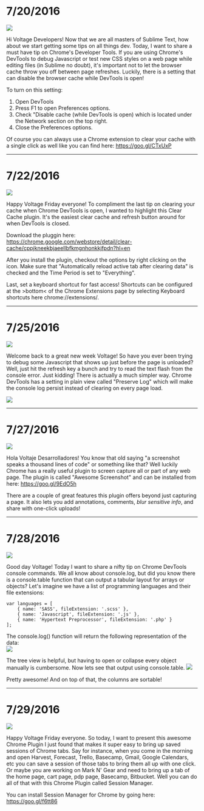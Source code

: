 # 7/20/2016

<img src="http://voltagead.com/wp-content/themes/voltage4/img/voltage-dev-tips.png">

Hi Voltage Developers! Now that we are all masters of Sublime Text, how about we start getting some tips on all things dev. Today, I want to share a must have tip on Chrome's Developer Tools. If you are using Chrome's DevTools to debug Javascript or test new CSS styles on a web page while editing files (in Sublime no doubt), it's important not to let the browser cache throw you off between page refreshes. Luckily, there is a setting that can disable the browser cache while DevTools is open!

To turn on this setting:
1. Open DevTools
2. Press F1 to open Preferences options.
3. Check "Disable cache (while DevTools is open) which is located under the Network section on the top right.
4. Close the Preferences options.

Of course you can always use a Chrome extension to clear your cache with a single click as well like you can find here: https://goo.gl/CTxUxP

---

# 7/22/2016

<img src="http://voltagead.com/wp-content/themes/voltage4/img/voltage-dev-tips.png">

Happy Voltage Friday everyone! To compliment the last tip on clearing your cache when Chrome DevTools is open, I wanted to highlight this Clear Cache plugin. It's the easiest clear cache and refresh button around for when DevTools is closed.

Download the pluggin here:
https://chrome.google.com/webstore/detail/clear-cache/cppjkneekbjaeellbfkmgnhonkkjfpdn?hl=en

After you install the plugin, checkout the options by right clicking on the icon. Make sure that "Automatically reload active tab after clearing data" is checked and the Time Period is set to "Everything".

Last, set a keyboard shortcut for fast access! Shortcuts can be configured at the >bottom< of the Chrome Extensions page by selecting Keyboard shortcuts here chrome://extensions/.

---

# 7/25/2016

<img src="http://voltagead.com/wp-content/themes/voltage4/img/voltage-dev-tips.png">

Welcome back to a great new week Voltage! So have you ever been trying to debug some Javascript that shows up just before the page is unloaded? Well, just hit the refresh key a bunch and try to read the text flash from the console error. Just kidding! There is actually a much simpler way. Chrome DevTools has a setting in plain view called "Preserve Log" which will make the console log persist instead of clearing on every page load.

<img src="http://cdn.tutorialzine.com/wp-content/uploads/2015/03/6.PreserveLog.gif">

---

# 7/27/2016

<img src="http://voltagead.com/wp-content/themes/voltage4/img/voltage-dev-tips.png">

Hola Voltaje Desarrolladores! You know that old saying "a screenshot speaks a thousand lines of code" or something like that? Well luckily Chrome has a really useful plugin to screen capture all or part of any web page. The plugin is called "Awesome Screenshot" and can be installed from here: https://goo.gl/9EdO5h

There are a couple of great features this plugin offers beyond just capturing a page. It also lets you add annotations, comments, *blur sensitive info*, and share with one-click uploads!

---

# 7/28/2016

<img src="http://voltagead.com/wp-content/themes/voltage4/img/voltage-dev-tips.png">

Good day Voltage! Today I want to share a nifty tip on Chrome DevTools console commands. We all know about console.log, but did you know there is a console.table function that can output a tabular layout for arrays or objects? Let's imagine we have a list of programming languages and their file extensions:

```
var languages = [
	{ name: 'SASS', fileExtension: '.scss' },
	{ name: 'Javascript', fileExtension: '.js' },
	{ name: 'Hypertext Preprocessor', fileExtension: '.php' }
];
```

The console.log() function will return the following representation of the data:<br>
<img src="http://preview.voltagead.com/voltage/adam/tip-images/console.log.output.png"><br>

The tree view is helpful, but having to open or collapse every object manually is cumbersome. Now lets see that output using console.table.
<img src="http://preview.voltagead.com/voltage/adam/tip-images/console.table.output.png">

Pretty awesome! And on top of that, the columns are sortable!

---

# 7/29/2016

<img src="http://voltagead.com/wp-content/themes/voltage4/img/voltage-dev-tips.png">

Happy Voltage Friday everyone. So today, I want to present this awesome Chrome Plugin I just found that makes it super easy to bring up saved sessions of Chrome tabs. Say for instance, when you come in the morning and open Harvest, Forecast, Trello, Basecamp, Gmail, Google Calendars, etc you can save a session of those tabs to bring them all up with one click. Or maybe you are working on Mark N' Gear and need to bring up a tab of the home page, cart page, pdp page, Basecamp, Bitbucket. Well you can do all of that with this Chrome Plugin called Session Manager.

You can install Session Manager for Chrome by going here: https://goo.gl/f6tt86
